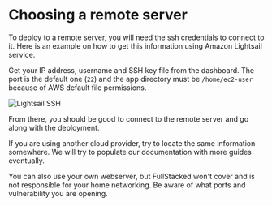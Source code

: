 # Choosing a remote server

To deploy to a remote server, you will need the ssh credentials to connect to it. Here is an example on how to get this information using Amazon Lightsail service.

Get your IP address, username and SSH key file from the dashboard. The port is the default one (`22`) and the app directory must be `/home/ec2-user` because of AWS default file permissions.

![Lightsail SSH](https://files.cplepage.com/fullstacked/lightsail-ssh.png)

From there, you should be good to connect to the remote server and go along with the deployment. 

If you are using another cloud provider, try to locate the same information somewhere. We will try to populate our documentation with more guides eventually.

You can also use your own webserver, but FullStacked won't cover and is not responsible for your home networking. Be aware of what ports and vulnerability you are opening.
